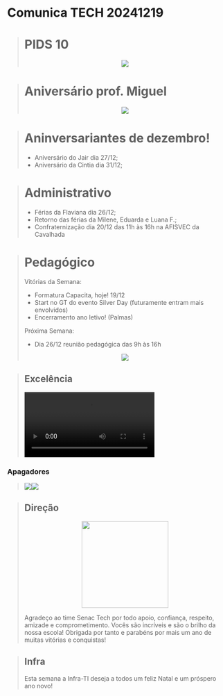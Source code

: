 # Comunica TECH 20241219

> # PIDS 10
>
> <center><img src="WhatsApp Image 2024-12-18 at 15.04.24.jpeg"></center>
> 

> # Aniversário prof. Miguel
> <center><img src="aniversario-miguel.jpg"></center>

> # Aninversariantes de dezembro!
> -	Aniversário do Jair dia 27/12;
> -	Aniversário da Cintia dia 31/12;

> # Administrativo
> -	Férias da Flaviana dia 26/12;
> -	Retorno das férias da Milene, Eduarda e Luana F.;
> -	Confraternização dia 20/12 das 11h às 16h na AFISVEC da Cavalhada

> # Pedagógico
>
>  Vitórias da Semana:
> 
> - Formatura Capacita, hoje! 19/12
> - ⁠Start no GT do evento Silver Day (futuramente entram mais envolvidos)
> - Encerramento ano letivo! (Palmas)
> 
> Próxima Semana:
>
> - Dia 26/12 reunião pedagógica das 9h às 16h
> 
> <center><img src="pedagogico.jpg"></center> 

> ## Excelência
> 
> <video controls>
>  <source src="IMG_2452.MOV" type="video/mov">
>    </video> 
>

### Apagadores
> <div style="display:flex;">
> <center><img  src="apagadores1.jpg"></center>
>
> <center><img src="apagadores2.jpg"></center>
> </div>

> ## Direção 
>
><center><img width="200px" src="424596609_667058468845874_7600423474142477201_n.jpg"></center>
> 
> Agradeço ao time Senac Tech por todo apoio, confiança, respeito, amizade e comprometimento. Vocês são incríveis e são o brilho da nossa escola! Obrigada por tanto e parabéns por mais um ano de muitas vitórias e conquistas!

> ## Infra
>
> Esta semana a Infra-TI deseja a todos um feliz Natal e um próspero ano novo!